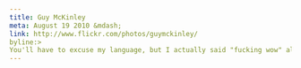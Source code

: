 ```yaml
---
title: Guy McKinley
meta: August 19 2010 &mdash; 
link: http://www.flickr.com/photos/guymckinley/
byline:>
You'll have to excuse my language, but I actually said "fucking wow" aloud when I came across this.
---
```


